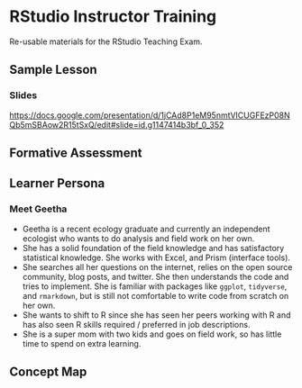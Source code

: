 # RStudio Instructor Training 

Re-usable materials for the RStudio Teaching Exam.

## Sample Lesson 

### Slides

https://docs.google.com/presentation/d/1jCAd8P1eM95nmtVICUGFEzP08NQb5mSBAow2R15tSxQ/edit#slide=id.g1147414b3bf_0_352

## Formative Assessment 


## Learner Persona 

### Meet Geetha 

- Geetha is a recent ecology graduate and currently an independent ecologist who wants to do analysis and field work on her own. 
- She has a solid foundation of the field knowledge and has satisfactory statistical knowledge. She works with Excel, and Prism (interface tools). 
- She searches all her questions on the internet, relies on the open source community, blog posts, and twitter. She then understands the code and tries to implement. She is familiar with packages like `ggplot`, `tidyverse`, and `rmarkdown`, but is still not comfortable to write code from scratch on her own. 
- She wants to shift to R since she has seen her peers working with R and has also seen R skills required / preferred in job descriptions. 
- She is a super mom with two kids and goes on field work, so has little time to spend on extra learning. 


## Concept Map


